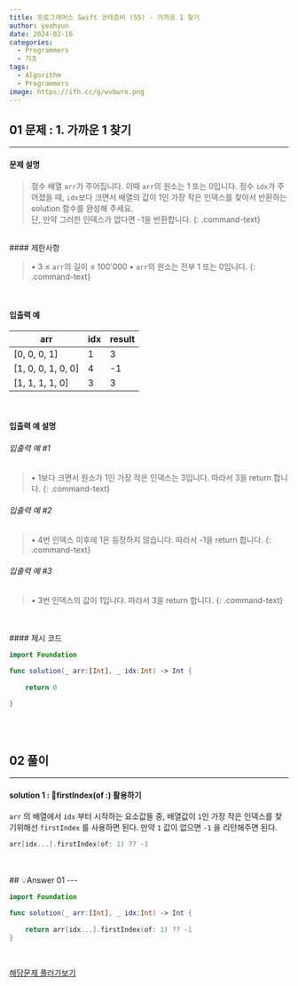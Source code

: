 ```yaml
---
title: 프로그래머스 Swift 코테준비 (55) - 가까운 1 찾기
author: yeahyun
date: 2024-02-16
categories:
  - Programmers
  - 기초
tags:
  - Algorithm
  - Programmers
image: https://ifh.cc/g/wvbwro.png
---
```

## 01 문제 : 1. 가까운 1 찾기
---
#### 문제 설명

>정수 배열 `arr`가 주어집니다. 이때 `arr`의 원소는 1 또는 0입니다. 정수 `idx`가 주어졌을 때, `idx`보다 크면서 배열의 값이 1인 가장 작은 인덱스를 찾아서 반환하는 solution 함수를 완성해 주세요.   
>단, 만약 그러한 인덱스가 없다면 -1을 반환합니다.
{: .command-text}

<BR>
#### 제한사항

>• 3 ≤ `arr`의 길이 ≤ 100'000
>	• `arr`의 원소는 전부 1 또는 0입니다.
{: .command-text}
<BR>

#### 입출력 예

|arr|idx|result|
|---|---|---|
|[0, 0, 0, 1]|1|3|
|[1, 0, 0, 1, 0, 0]|4|-1|
|[1, 1, 1, 1, 0]|3|3|

<BR>

#### 입출력 예 설명

###### 입출력 예 #1

>• 1보다 크면서 원소가 1인 가장 작은 인덱스는 3입니다. 따라서 3을 return 합니다.
{: .command-text}

###### 입출력 예 #2

>• 4번 인덱스 이후에 1은 등장하지 않습니다. 따라서 -1을 return 합니다.
{: .command-text}
###### 입출력 예 #3

>• 3번 인덱스의 값이 1입니다. 따라서 3을 return 합니다.
{: .command-text}

<br>

<br>
#### 제시 코드

```swift
import Foundation

func solution(_ arr:[Int], _ idx:Int) -> Int {
    
	return 0
    
}
```

<br>
<br>

## 02 풀이 
---

#### solution 1 : firstIndex(of :) 활용하기

`arr` 의 배열에서 `idx` 부터 시작하는 요소값들 중, 배열값이 `1`인 가장 작은 인덱스를 찾기위해선 `firstIndex` 를 사용하면 된다. 만약 `1` 값이 없으면 `-1` 을 리턴해주면 된다.

```swift
arr[idx...].firstIndex(of: 1) ?? -1
```

<br>
<br>
## 💡Answer 01
---

```swift
import Foundation

func solution(_ arr:[Int], _ idx:Int) -> Int {
    
    return arr[idx...].firstIndex(of: 1) ?? -1
}
```

<br>

[해당문제 풀러가보기](https://school.programmers.co.kr/learn/courses/30/lessons/181898)